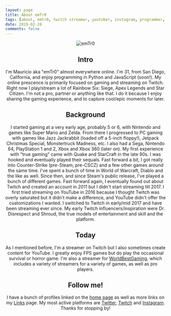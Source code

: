 ```yaml
---
layout: page
title: About emTr0
tags: [about, emtr0, twitch streamer, youtuber, instagram, programmer, programming, coder, coding, san diego, california]
date: 2019-02-28
comments: false 
---
```

<center><img src="https://raw.githubusercontent.com/emTr0/emTr0.github.io/master/assets/img/emTr0/me.png" alt="emTr0"><center>

## Intro

I'm Mauricio aka "emTr0" almost everywhere online. I'm 31, from San Diego, California, and enjoy programming in Python and JavaScript (soon!). My online prescence is primarily focused on gaming and streaming on Twitch. Right now I play/stream a lot of Rainbow Six: Siege, Apex Legends and Star Citizen. I'm not a pro, partner or anything like that. I do it because I enjoy sharing the gaming experience, and to capture cool/epic moments for later.

## Background

I started gaming at a very early age, probably 5 or 6, with Nintendo and games like Super Mario and Zelda. From there I progressed to PC gaming with games like Jazz Jackrabbit (loaded off a 5-inch floppy!), Jetpack Christmas Special, Monstertruck Madness, etc. I also had a Sega, Nintendo 64, PlayStation 1 and 2, Xbox and Xbox 360 (later on). My first experience with "true gaming" came with Quake and StarCraft in the late 90s. I was hooked and eventually played their sequals. Fast forward a bit, I got really into Counter-Strike (pre-Steam, pre-CSCZ) and a few other games around the same time. I've spent a bunch of time in World of Warcraft, Diablo and the like as well. Since then, and since Steam's public release, I've played a bunch of different games. Fast forward again, I eventually found out about Twitch and created an account in 2011 but I didn't start streaming till 2017. I first tried streaming on YouTube in 2016 because I thought Twitch was overly saturated but it didn't make a difference, and YouTube didn't offer the customizations I wanted. I switched to Twitch in early/mid 2017 and have been streaming ever since. My early Twitch influencers/inspiration were Dr. Disrespect and Shroud, the true models of entertainment and skill and the platform.

## Today

As I mentioned before, I'm a streamer on Twitch but I also sometimes create content for YouTube. I greatly enjoy FPS games but do play the occasional survival or horror game. I'm also a streamer for <a href="https://worldbest.gg" target="_blank">WorldBestGaming</a>, which includes a variety of streamers for a variety of games, as well as pro players.

## Follow me!

I have a bunch of profiles linked on the <a href="https://emtr0.tv">home page</a> as well as more links on my <a href="https://emtr0.tv/links">Links</a> page. My most active platforms are <a href="https://twitter.com/emtr0" target="_blank">Twitter</a>, <a href="https://twitch.tv/emtr0" target="_blank">Twitch</a> and <a href="https://instagram.com/emtr0" target="_blank">Instagram</a>. Thanks for stopping by!
